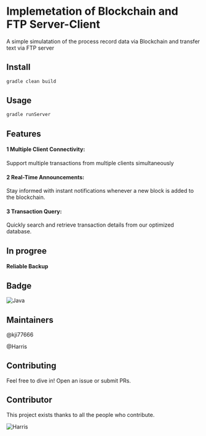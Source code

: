 # Implemetation of Blockchain and FTP Server-Client
A simple simulatation of the process record data via Blockchain and transfer text via FTP server

## Install

```sh
gradle clean build
```

## Usage

```sh
gradle runServer
```

## Features
#### 1 Multiple Client Connectivity:
Support multiple transactions from multiple clients simultaneously
#### 2 Real-Time Announcements:
Stay informed with instant notifications whenever a new block is added to the blockchain.
#### 3 Transaction Query:
Quickly search and retrieve transaction details from our optimized database.


## In progree
#### Reliable Backup

## Badge
![Java](https://img.shields.io/badge/Java-ED8B00?style=for-the-badge&logo=java&logoColor=white)


## Maintainers

@kji77666

@Harris

## Contributing
Feel free to dive in! Open an issue or submit PRs.

## Contributor
This project exists thanks to all the people who contribute.   


![Harris](https://images.weserv.nl/?url=avatars.githubusercontent.com/u/148969978?v=4&h=100&w=100&fit=cover&mask=circle&maxage=7d)
